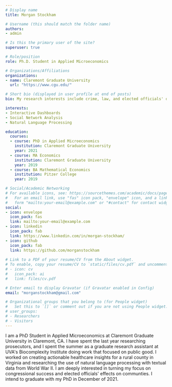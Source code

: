 ```yaml
---
# Display name
title: Morgan Stockham

# Username (this should match the folder name)
authors:
- admin

# Is this the primary user of the site?
superuser: true

# Role/position
role: Ph.D. Student in Applied Microeconomics

# Organizations/Affiliations
organizations:
- name: Claremont Graduate University
  url: "https://www.cgu.edu/"

# Short bio (displayed in user profile at end of posts)
bio: My research interests include crime, law, and elected officials' decision making.

interests:
- Interactive Dashboards
- Social Network Analysis
- Natural Language Processing

education:
  courses:
  - course: PhD in Applied Microeconomics
    institution: Claremont Graduate University
    year: 2021
  - course: MA Economics
    institution: Claremont Graduate University
    year: 2019
  - course: BA Mathematical Economics
    institution: Pitzer College
    year: 2019

# Social/Academic Networking
# For available icons, see: https://sourcethemes.com/academic/docs/page-builder/#icons
#   For an email link, use "fas" icon pack, "envelope" icon, and a link in the
#   form "mailto:your-email@example.com" or "#contact" for contact widget.
social:
- icon: envelope
  icon_pack: fas
  link: mailto:your-email@example.com
- icon: linkedin
  icon_pack: fab
  link: https://www.linkedin.com/in/morgan-stockham/
- icon: github
  icon_pack: fab
  link: https://github.com/morganstockham
  
# Link to a PDF of your resume/CV from the About widget.
# To enable, copy your resume/CV to `static/files/cv.pdf` and uncomment the lines below.
# - icon: cv
#   icon_pack: ai
#   link: files/cv.pdf

# Enter email to display Gravatar (if Gravatar enabled in Config)
email: "morganstockham@gmail.com"

# Organizational groups that you belong to (for People widget)
#   Set this to `[]` or comment out if you are not using People widget.
# user_groups:
# - Researchers
# - Visitors
---
```


I am a PhD Student in Applied Microeconomics at Claremont Graduate University in Claremont, CA. I have spent the last year researching prosecutors, and I spent the summer as a graduate research assistant at UVA's Biocomplexity Institute doing work that focused on public good. I worked on creating actionable healthcare insights for a rural county in Virginia and researching the use of natural language processing with textual data from World War II. I am deeply interested in turning my focus on congressional success and elected officials' effects on communties. I intend to graduate with my PhD in December of 2021.
